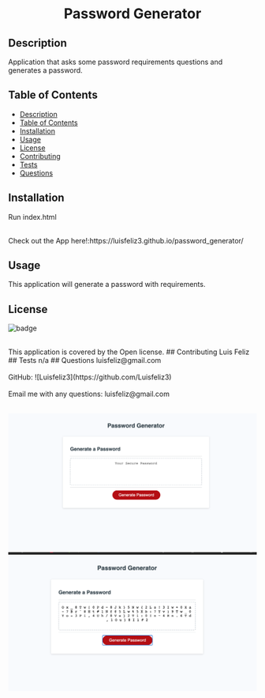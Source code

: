 <h1 align="center">Password Generator


## Description
 Application that asks some password requirements questions and generates a password.
 
## Table of Contents
- [Description](#description)
- [Table of Contents](#table-of-contents)
- [Installation](#installation)
- [Usage](#usage)
- [License](#license)
- [Contributing](#contributing)
- [Tests](#tests)
- [Questions](#questions)
## Installation
 Run index.html

 <br />
 Check out the App here!:https://luisfeliz3.github.io/password_generator/
<br />



## Usage
 This application will generate a password with requirements.

  
## License
![badge](https://img.shields.io/badge/license-Open-brightgreen)
  
<br/>
This application is covered by the Open license. 
## Contributing
 Luis Feliz 
## Tests
 n/a
## Questions
 luisfeliz@gmail.com<br />
<br />
 GitHub: ![Luisfeliz3](https://github.com/Luisfeliz3)<br />
<br />
 Email me with any questions: luisfeliz@gmail.com<br /><br />

![ScreenShots](./img1.png)
![ScreenShots](./img2.png)

